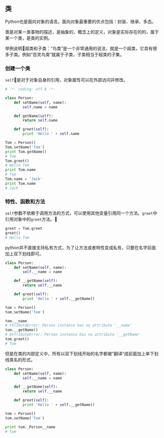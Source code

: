 ## 类
Python也是面向对象的语言。面向对象最重要的优点包括：封装、继承、多态。

类是对某一类事物的描述，是抽象的、概念上的定义，对象是实际存在的的，属于某一个类，是类的实例。

举例说明超类和子类：“鸟类”是一个非常通用的说法，就是一个超类，它具有很多子类。例如“百灵鸟类”就属于子类，子类相当于超类的子集。

### 创建一个类
`self`是对于对象自身的引用，对象属性可以在外部访问并修改。

``` python
# -*- coding: utf-8 -*-

class Person:
    def setName(self, name):
        self.name = name

    def getName(self):
        return self.name

    def greet(self):
        print 'Hello ' + self.name

Tom = Person()
Tom.setName('Tom')
print Tom.getName()
# Tom
Tom.greet()
# Hello Tom
print Tom.name
# Tom
Tom.name = 'Jack'
print Tom.name
# Jack
```

### 特性、函数和方法
`self`参数不依赖于调用方法的方式，可以使用其他变量引用同一个方法。`greet`中引用对象中的`greet`方法。

``` python
greet = Tom.greet
greet()
# Hello Tom
```

python并不直接支持私有方式，为了让方法或者特性变成私有，只要在名字前面加上双下划线即可。

``` python
class Person:
    def setName(self, name):
        self.__name = name

    def __getName(self):
        return self.__name

    def greet(self):
        print 'Hello ' + self.__getName()

tom = Person()
tom.setName('Tom')

tom.__name
# ttributeError: Person instance has no attribute '__name'
tom.__getName()
# AttributeError: Person instance has no attribute '__getName'
tom.greet()
# Tom
```

但是在类的内部定义中，所有以双下划线开始的名字都被“翻译”成前面加上单下划线类名的形式。

``` python
class Person:
    def setName(self, name):
        self.__name = name

    def __getName(self):
        return self.__name

    def greet(self):
        print 'Hello ' + self.__getName()

tom = Person()
tom.setName('Tom')

print tom._Person__name
# tom
```